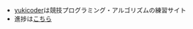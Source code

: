 * [yukicoder](http://yukicoder.me/)は競技プログラミング・アルゴリズムの練習サイト
* 進捗は[こちら](http://yukicoder.me/users/2959)
